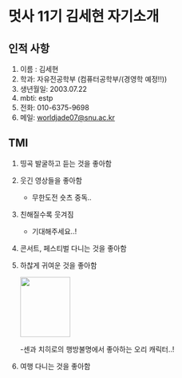 # 멋사 11기 김세현 자기소개
## 인적 사항
1. 이름 : 김세현
2. 학과: 자유전공학부 (컴퓨터공학부/(경영학 예정!!))
3. 생년월일: 2003.07.22
4. mbti: estp
5. 전화: 010-6375-9698
6. 메일: worldjade07@snu.ac.kr
## TMI
1. 띵곡 발굴하고 듣는 것을 좋아함
2. 웃긴 영상들을 좋아함
    * 무한도전 숏츠 중독..

3. 친해질수록 웃겨짐
    * 기대해주세요..!
4. 콘서트, 페스티벌 다니는 것을 좋아함
5. 하찮게 귀여운 것을 좋아함
    
    <img src="오리.jpeg" width="100" height="120"/>
    
    -센과 치히로의 행방불명에서 좋아하는 오리 캐릭터..!
6. 여행 다니는 것을 좋아함

